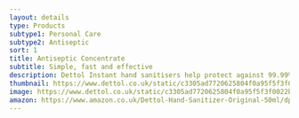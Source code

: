 ```yaml
---
layout: details
type: Products
subtype1: Personal Care
subtype2: Antiseptic
sort: 1
title: Antiseptic Concentrate
subtitle: Simple, fast and effective
description: Dettol Instant hand sanitisers help protect against 99.99% of germs, with no need for soap or water.
thumbnail: https://www.dettol.co.uk/static/c3305ad7720625804f0a95f5f3f0022b/ad85c/tam2im5xvtccoyei8bvl.webp
image: https://www.dettol.co.uk/static/c3305ad7720625804f0a95f5f3f0022b/ad85c/tam2im5xvtccoyei8bvl.webp
amazon: https://www.amazon.co.uk/Dettol-Hand-Sanitizer-Original-50ml/dp/B08HYQW9GP/ref=sr_1_4?keywords=dettol+instant+hand+sanitizer&qid=1661961971&refinements=p_76%3A419158031&rnid=419157031&rps=1&sprefix=dettol+instant+%2Caps%2C80&sr=8-4
---
```

